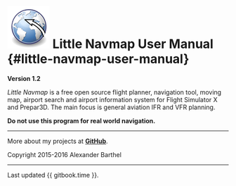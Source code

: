 # ![Little Navmap](../images/littlenavmap.svg "Little Navmap") Little Navmap User Manual {#little-navmap-user-manual}

**Version 1.2**

_Little Navmap_ is a free open source flight planner, navigation tool, moving map,
airport search and airport information system for Flight Simulator X
and Prepar3D. The main focus is general aviation IFR and VFR planning.

**Do not use this program for real world navigation.**

---

More about my projects at [**GitHub**](https://albar965.github.io).

Copyright 2015-2016 Alexander Barthel

---

Last updated {{ gitbook.time }}.



